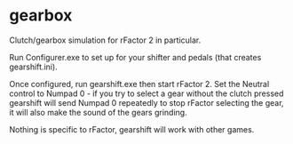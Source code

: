 # gearbox
Clutch/gearbox simulation for rFactor 2 in particular.

Run Configurer.exe to set up for your shifter and pedals (that creates gearshift.ini).

Once configured, run gearshift.exe then start rFactor 2.  Set the Neutral control to Numpad 0 - if you try to select a gear without the clutch pressed gearshift will send Numpad 0 repeatedly to stop rFactor selecting the gear, it will also make the sound of the gears grinding.

Nothing is specific to rFactor, gearshift will work with other games.
